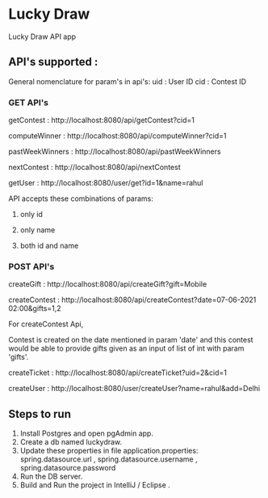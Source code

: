 # Lucky Draw
Lucky Draw API app 

## API's supported :

General nomenclature for param's in api's:
uid : User ID
cid : Contest ID

### GET API's

getContest : http://localhost:8080/api/getContest?cid=1

computeWinner : http://localhost:8080/api/computeWinner?cid=1

pastWeekWinners : http://localhost:8080/api/pastWeekWinners

nextContest : http://localhost:8080/api/nextContest


getUser : http://localhost:8080/user/get?id=1&name=rahul

API accepts these combinations of params:

1. only id

2. only name 

3. both id and name

### POST API's

createGift : http://localhost:8080/api/createGift?gift=Mobile



createContest :  http://localhost:8080/api/createContest?date=07-06-2021 02:00&gifts=1,2

For createContest Api,

Contest is created on the date mentioned in param 'date'
and this contest would be able to provide gifts given as an input of list of int with param 'gifts'.

createTicket : http://localhost:8080/api/createTicket?uid=2&cid=1

createUser : http://localhost:8080/user/createUser?name=rahul&add=Delhi

## Steps to run

1. Install Postgres and open pgAdmin app.
2. Create a db named luckydraw.
3. Update these properties in file application.properties:
   spring.datasource.url , spring.datasource.username , spring.datasource.password
4. Run the DB server.
5. Build and Run the project in IntelliJ / Eclipse .